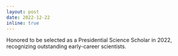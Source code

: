 ```yaml
---
layout: post
date: 2022-12-22
inline: true
---
```


Honored to be selected as a Presidential Science Scholar in 2022, recognizing outstanding early-career scientists.
